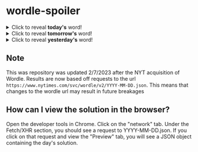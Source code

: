# wordle-spoiler

<details>
  <summary>Click to reveal <b>today's</b> word!</summary>
  <br>
  <b> porch </b>
</details>

<details>
  <summary>Click to reveal <b>tomorrow's</b> word!</summary>
  <br>
  <b> awash </b>
</details>

<details>
  <summary>Click to reveal <b>yesterday's</b> word!</summary>
  <br>
  <b> forte </b>
</details>

## Note
This was repository was updated 2/7/2023 after the NYT acquisition of Wordle. Results are now based off requests to the url `https://www.nytimes.com/svc/wordle/v2/YYYY-MM-DD.json`. This means that changes to the wordle url may result in future breakages

## How can I view the solution in the browser?
Open the developer tools in Chrome. Click on the "network" tab. Under the Fetch/XHR section, you should see a request to YYYY-MM-DD.json. If you click on that request and view the "Preview" tab, you will see a JSON object containing the day's solution.
